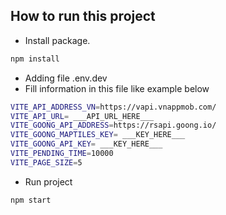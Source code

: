 ## How to run this project

- Install package.

```sh
npm install
```

- Adding file .env.dev
- Fill information in this file like example below

```sh
VITE_API_ADDRESS_VN=https://vapi.vnappmob.com/
VITE_API_URL= ___API_URL_HERE___
VITE_GOONG_API_ADDRESS=https://rsapi.goong.io/
VITE_GOONG_MAPTILES_KEY= ___KEY_HERE___
VITE_GOONG_API_KEY= ___KEY_HERE___
VITE_PENDING_TIME=10000
VITE_PAGE_SIZE=5
```

- Run project

```sh
npm start
```
